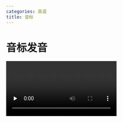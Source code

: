 ```yaml
---
categories: 英语
title: 音标
---
```


# 音标发音

<video id="video" controls="" preload="none">
    <source id="mp4" src="https://vdn2.vzuu.com/LD/8f53121a-9ecb-11e9-a958-0a580a434ebb.mp4?disable_local_cache=1&bu=com&expiration=1568095834&auth_key=1568095834-0-0-75c56174bd4f774f69502bf91c7e48d0&f=mp4&v=bsy" type="video/mp4">
</video>

